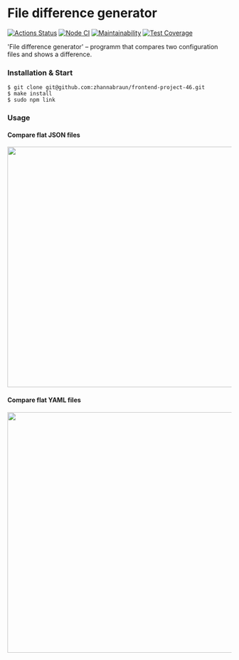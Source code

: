 # File difference generator

[![Actions Status](https://github.com/zhannabraun/frontend-project-46/workflows/hexlet-check/badge.svg)](https://github.com/zhannabraun/frontend-project-46/actions)
[![Node CI](https://github.com/zhannabraun/frontend-project-46/actions/workflows/nodejs.yml/badge.svg)](https://github.com/zhannabraun/frontend-project-46/actions/workflows/nodejs.yml)
[![Maintainability](https://api.codeclimate.com/v1/badges/ccd0b09182f651700d06/maintainability)](https://codeclimate.com/github/zhannabraun/frontend-project-46/maintainability)
[![Test Coverage](https://api.codeclimate.com/v1/badges/ccd0b09182f651700d06/test_coverage)](https://codeclimate.com/github/zhannabraun/frontend-project-46/test_coverage)

'File difference generator' – programm that compares two configuration files and shows a difference.

### Installation & Start

```console
$ git clone git@github.com:zhannabraun/frontend-project-46.git
$ make install
$ sudo npm link
```

### Usage
#### Compare flat JSON files
<a href="https://asciinema.org/a/4861fd8P6yIjHW8fYKAOuiwmw" target="_blank"><img src="https://asciinema.org/a/4861fd8P6yIjHW8fYKAOuiwmw.svg" width="540"/></a>

#### Compare flat YAML files
<a href="https://asciinema.org/a/I8AsrIh0pXeXVjy55S8OThF5M" target="_blank"><img src="https://asciinema.org/a/I8AsrIh0pXeXVjy55S8OThF5M.svg" width="540"/></a>
